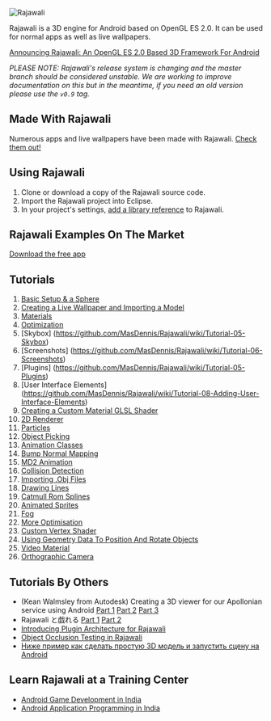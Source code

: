 ![Rajawali](http://www.rozengain.com/files/rajawali-logo.jpg)

Rajawali is a 3D engine for Android based on OpenGL ES 2.0. It can be used for normal apps as well as live wallpapers.

[Announcing Rajawali: An OpenGL ES 2.0 Based 3D Framework For Android](http://www.rozengain.com/blog/2011/08/23/announcing-rajawali-an-opengl-es-2-0-based-3d-framework-for-android/)

_PLEASE NOTE: Rajawali's release system is changing and the master branch should be considered unstable. We are working to improve documentation on this but in the meantime, if you need an old version please use the `v0.9` tag._

## Made With Rajawali

Numerous apps and live wallpapers have been made with Rajawali. [Check them out!](https://github.com/MasDennis/Rajawali/wiki/Made-With-Rajawali)

## Using Rajawali

1. Clone or download a copy of the Rajawali source code.
2. Import the Rajawali project into Eclipse.
3. In your project's settings, [add a library reference](https://developer.android.com/tools/projects/projects-eclipse.html#ReferencingLibraryProject) to Rajawali.

## Rajawali Examples On The Market

[Download the free app](https://market.android.com/details?id=com.monyetmabuk.rajawali.tutorials)

## Tutorials

1. [Basic Setup & a Sphere](https://github.com/MasDennis/Rajawali/wiki/Tutorial-01----Basic-Setup-&-a-Sphere)  
2. [Creating a Live Wallpaper and Importing a Model](https://github.com/MasDennis/Rajawali/wiki/Tutorial-02-Creating-a-Live-Wallpaper-and-Importing-a-Model)  
3. [Materials](https://github.com/MasDennis/Rajawali/wiki/Tutorial-03-Materials)  
4. [Optimization](https://github.com/MasDennis/Rajawali/wiki/Tutorial-04-Optimization)  
5. [Skybox] (https://github.com/MasDennis/Rajawali/wiki/Tutorial-05-Skybox)  
6. [Screenshots] (https://github.com/MasDennis/Rajawali/wiki/Tutorial-06-Screenshots)  
7. [Plugins] (https://github.com/MasDennis/Rajawali/wiki/Tutorial-05-Plugins)  
8. [User Interface Elements] (https://github.com/MasDennis/Rajawali/wiki/Tutorial-08-Adding-User-Interface-Elements)  
9. [Creating a Custom Material GLSL Shader](https://github.com/MasDennis/Rajawali/wiki/Tutorial-09-Creating-a-Custom-Material---GLSL-Shader)  
10. [2D Renderer](https://github.com/MasDennis/Rajawali/wiki/Tutorial-10-2D-Renderer)  
11. [Particles](https://github.com/MasDennis/Rajawali/wiki/Tutorial-11-Particles)  
12. [Object Picking](https://github.com/MasDennis/Rajawali/wiki/Tutorial-12-Object-Picking)  
13. [Animation Classes](https://github.com/MasDennis/Rajawali/wiki/Tutorial-13-Animation-Classes)  
14. [Bump Normal Mapping](https://github.com/MasDennis/Rajawali/wiki/Tutorial-14-Bump-Normal-Mapping)  
15. [MD2 Animation](https://github.com/MasDennis/Rajawali/wiki/Tutorial-15-MD2-Animation)  
16. [Collision Detection](https://github.com/MasDennis/Rajawali/wiki/Tutorial-16-Collision-Detection)  
17. [Importing .Obj Files](https://github.com/MasDennis/Rajawali/wiki/Tutorial-17-Importing-.Obj-Files)  
18. [Drawing Lines](https://github.com/MasDennis/Rajawali/wiki/Tutorial-18-Drawing-Lines)  
19. [Catmull Rom Splines](https://github.com/MasDennis/Rajawali/wiki/Tutorial-19-Catmull-Rom-Splines)  
20. [Animated Sprites](https://github.com/MasDennis/Rajawali/wiki/Tutorial-20-Animated-Sprites)  
21. [Fog](https://github.com/MasDennis/Rajawali/wiki/Tutorial-21-Fog)  
22. [More Optimisation](https://github.com/MasDennis/Rajawali/wiki/Tutorial-22-More-Optimisation)  
23. [Custom Vertex Shader](https://github.com/MasDennis/Rajawali/wiki/Tutorial-23-Custom-Vertex-Shader)  
24. [Using Geometry Data To Position And Rotate Objects](https://github.com/MasDennis/Rajawali/wiki/Tutorial-24-Using-Geometry-Data-To-Position-And-Rotate-Objects)  
25. [Video Material](https://github.com/MasDennis/Rajawali/wiki/Tutorial-25-Video-Material)  
26. [Orthographic Camera](https://github.com/MasDennis/Rajawali/wiki/Tutorial-26-Orthographic-Camera)

## Tutorials By Others
* (Kean Walmsley from Autodesk) Creating a 3D viewer for our Apollonian service using Android [Part 1](http://through-the-interface.typepad.com/through_the_interface/2012/04/creating-a-3d-viewer-for-our-apollonian-service-using-android-part-1.html) [Part 2](http://through-the-interface.typepad.com/through_the_interface/2012/05/creating-a-3d-viewer-for-our-apollonian-service-using-android-part-2.html) [Part 3](http://through-the-interface.typepad.com/through_the_interface/2012/05/creating-a-3d-viewer-for-our-apollonian-service-using-android-part-3.html)
* Rajawali と戯れる [Part 1](http://dev.classmethod.jp/smartphone/android/android-rajawali-tutorials-01/) [Part 2](http://dev.classmethod.jp/smartphone/android/android-rajawali-tutorials-02/)
* [Introducing Plugin Architecture for Rajawali](http://www.andrewjo.com/blog/mobile-development/introducing-plugin-architecture-for-rajawali)
* [Object Occlusion Testing in Rajawali](http://www.andrewjo.com/blog/mobile-development/object-occlusion-testing-in-rajawali)
* [Ниже пример как сделать простую 3D модель и запустить сцену на Android](http://konsultantspb.ru/3d-engine-rajawali/)

## Learn Rajawali at a Training Center
* [Android Game Development in India](http://virtualinfocom.com/android_game/android_game_development_institute.html)
* [Android Application Programming in India](http://virtualinfocom.com/android_game_application_development_training.html)

